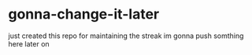 # gonna-change-it-later


just created this repo for maintaining the streak im gonna push somthing here later on
